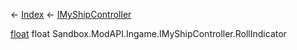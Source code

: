 ← [Index](Api-Index) ← [IMyShipController](Sandbox.ModAPI.Ingame.IMyShipController)

[float](System.Single) float Sandbox.ModAPI.Ingame.IMyShipController.RollIndicator